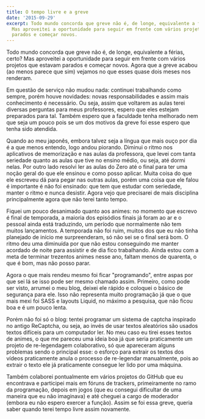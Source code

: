 ```yaml
---
title: O tempo livre e a greve
date: '2015-09-29'
excerpt: Todo mundo concorda que greve não é, de longe, equivalente a férias, certo?
  Mas aproveitei a oportunidade para seguir em frente com vários projetos que estavam
  parados e começar novos.
---
```




Todo mundo concorda que greve não é, de longe, equivalente a férias, certo? Mas aproveitei a oportunidade
para seguir em frente com vários projetos que estavam parados e começar novos. Agora que a greve acabou
(ao menos parece que sim) vejamos no que esses quase dois meses nos renderam.

Em questão de serviço não mudou nada: continuei trabalhando como sempre, porém houve novidades: novas
responsabilidades e assim mais conhecimento é necessário. Ou seja, assim que voltarem as aulas terei
diversas perguntas para meus professores, espero que eles estejam preparados para tal. Também espero
que a faculdade tenha melhorado nem que seja um pouco pois se um dos motivos da greve foi esse espero
que tenha sido atendida.

Quando ao meu japonês, embora talvez seja a língua que mais ouço por dia é a que menos entendo, logo
andou piorando. Diminui o ritmo nos aplicativos de memorização e nas aulas da professora, que levei com
tanta seriedade quanto as aulas que tive no ensino médio, ou seja, até dormi nelas. Por outro lado resolvi
ler as aulas do Zero até o final para ter uma noção geral do que ele ensinou e como posso aplicar. Muita
coisa do que ele escreveu dá para pegar nas outras aulas, porém uma coisa que ele falou é importante
é não foi ensinado: que tem que estudar com seriedade, manter o ritmo e nunca desistir. Agora vejo que
precisarei de mais disciplina principalmente agora que não terei tanto tempo.

Fiquei um pouco desanimado quanto aos animes: no momento que escrevo é final de temporada, a maioria
dos episódios finais já foram ao ar e o pessoal ainda está traduzindo, um período que normalmente não
tem muitos lançamentos. A temporada não foi ruim, muitos dos que eu não tinha planejado de início me
surpreenderam, só não sei se o final será bom. O ritmo deu uma diminuída por que não estou conseguindo
me manter acordado de noite para assistir e de dia fico trabalhando. Ainda estou com a meta de terminar
trezentos animes nesse ano, faltam menos de quarenta, o que é bom, mas não posso parar.

Agora o que mais rendeu mesmo foi ficar "programando", entre aspas por que sei lá se isso pode ser mesmo
chamado assim. Primeiro, como pode ser visto, arrumei o meu blog, deixei ele rápido e coloquei o básico
de segurança para ele. Isso não representa muito programação já que o que mais mexi foi SASS e layouts
Liquid, no máximo a pesquisa, que não ficou boa e é um pouco lenta.

Porém não foi só o blog: tentei programar um sistema de captcha inspirado no antigo ReCaptcha, ou seja,
ao invés de usar textos aleatórios são usados textos difíceis para um computador ler. No meu caso eu
tirei esses textos de animes, o que me pareceu uma ideia boa já que seria praticamente um projeto de
re-legendagem colaborativo, só que apareceram alguns problemas sendo o principal esse: o esforço para
extrair os textos dos vídeos praticamente anula o processo de re-legendar manualmente, pois ao extrair
o texto ele já praticamente consegue ler lido por uma máquina.

Também colaborei pontualmente em vários projetos do GitHub que eu encontrava e participei mais em fóruns
de trackers, primeiramente no ramo da programação, depois em jogos (que eu consegui dificultar de uma
maneira que eu não imaginava) e até cheguei a cargo de moderador (embora eu não espero exercer a função).
Assim se foi essa greve, queria saber quando terei tempo livre assim novamente.
